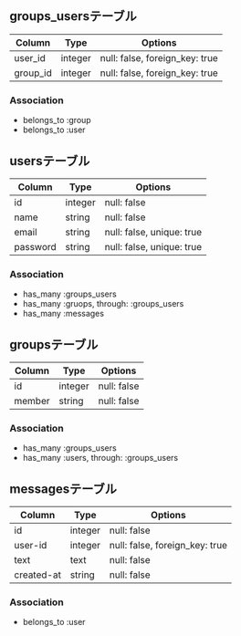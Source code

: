 
## groups_usersテーブル

|Column|Type|Options|
|------|----|-------|
|user_id|integer|null: false, foreign_key: true|
|group_id|integer|null: false, foreign_key: true|

### Association
- belongs_to :group
- belongs_to :user 


## usersテーブル
|Column|Type|Options|
|------|----|-------|
|id|integer|null: false|
|name|string|null: false|
|email|string|null: false, unique: true|
|password|string|null: false, unique: true|

### Association
- has_many :groups_users
- has_many :gruops, through: :groups_users
- has_many :messages


## groupsテーブル
|Column|Type|Options|
|------|----|-------|
|id|integer|null: false|
|member|string|null: false|

### Association
- has_many :groups_users
- has_many :users, through: :groups_users


## messagesテーブル
|Column|Type|Options|
|------|----|-------|
|id|integer|null: false|
|user-id|integer|null: false, foreign_key: true|
|text|text|null: false|
|created-at|string|null: false|

### Association
- belongs_to :user
